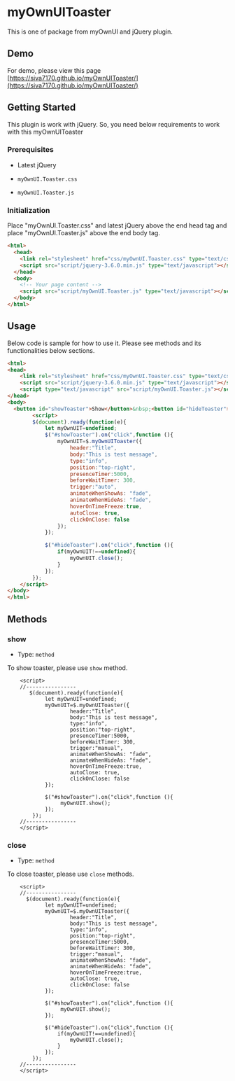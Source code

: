 # myOwnUIToaster

This is one of package from myOwnUI and jQuery plugin.

## Demo

For demo, please view this page [https://siva7170.github.io/myOwnUIToaster/](https://siva7170.github.io/myOwnUIToaster/)

## Getting Started

This plugin is work with jQuery. So, you need below requirements to work with this myOwnUIToaster

### Prerequisites

* Latest jQuery

* `myOwnUI.Toaster.css`

* `myOwnUI.Toaster.js`

### Initialization

Place "myOwnUI.Toaster.css" and latest jQuery above the end head tag and place "myOwnUI.Toaster.js" above the end body tag.

```html
<html>
  <head>
    <link rel="stylesheet" href="css/myOwnUI.Toaster.css" type="text/css"/>
    <script src="script/jquery-3.6.0.min.js" type="text/javascript"></script> <!-- Please update with latest jQuery -->
  </head>
  <body>
    <!-- Your page content -->
    <script src="script/myOwnUI.Toaster.js" type="text/javascript"></script>
  </body>
</html>
```

## Usage

Below code is sample for how to use it. Please see methods and its functionalities below sections.

```html
<html>
<head>
    <link rel="stylesheet" href="css/myOwnUI.Toaster.css" type="text/css"/>
    <script src="script/jquery-3.6.0.min.js" type="text/javascript"></script> <!-- Please update with latest jQuery -->
    <script type="text/javascript" src="script/myOwnUI.Toaster.js"></script>
</head>
<body>
  <button id="showToaster">Show</button>&nbsp;<button id="hideToaster">Hide</button>
        <script>
        $(document).ready(function(e){
            let myOwnUIT=undefined;
            $("#showToaster").on("click",function (){
                myOwnUIT=$.myOwnUIToaster({
                    header:"Title",
                    body:"This is test message",
                    type:"info",
                    position:"top-right",
                    presenceTimer:5000,
                    beforeWaitTimer: 300,
                    trigger:"auto",
                    animateWhenShowAs: "fade",
                    animateWhenHideAs: "fade",
                    hoverOnTimeFreeze:true,
                    autoClose: true,
                    clickOnClose: false
                });
            });

            $("#hideToaster").on("click",function (){
                if(myOwnUIT!==undefined){
                    myOwnUIT.close();
                }
            });
        });
    </script>
</body>
</html>
```

## Methods

### show

- Type: `method`

To show toaster, please use `show` method. 

```
    <script>
    //----------------  
       $(document).ready(function(e){
            let myOwnUIT=undefined;
            myOwnUIT=$.myOwnUIToaster({
                    header:"Title",
                    body:"This is test message",
                    type:"info",
                    position:"top-right",
                    presenceTimer:5000,
                    beforeWaitTimer: 300,
                    trigger:"manual",
                    animateWhenShowAs: "fade",
                    animateWhenHideAs: "fade",
                    hoverOnTimeFreeze:true,
                    autoClose: true,
                    clickOnClose: false
            });
            
            $("#showToaster").on("click",function (){
                 myOwnUIT.show();
            });
        });
    //----------------  
    </script>
```

### close

- Type: `method`

To close toaster, please use `close` methods. 

```
    <script>
    //----------------  
      $(document).ready(function(e){
            let myOwnUIT=undefined;
            myOwnUIT=$.myOwnUIToaster({
                    header:"Title",
                    body:"This is test message",
                    type:"info",
                    position:"top-right",
                    presenceTimer:5000,
                    beforeWaitTimer: 300,
                    trigger:"manual",
                    animateWhenShowAs: "fade",
                    animateWhenHideAs: "fade",
                    hoverOnTimeFreeze:true,
                    autoClose: true,
                    clickOnClose: false
            });
            
            $("#showToaster").on("click",function (){
                 myOwnUIT.show();
            });
            
            $("#hideToaster").on("click",function (){
                if(myOwnUIT!==undefined){
                    myOwnUIT.close();
                }
            });
        });
    //----------------  
    </script>
```
